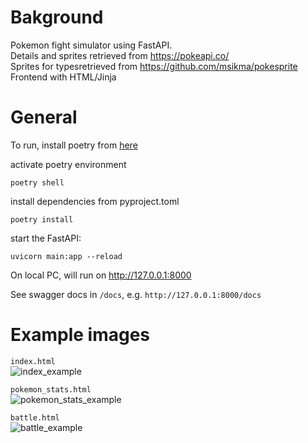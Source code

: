 # Bakground
Pokemon fight simulator using FastAPI.
<br>
Details and sprites retrieved from https://pokeapi.co/ 
<br>
Sprites for typesretrieved from https://github.com/msikma/pokesprite
<br>
Frontend with HTML/Jinja

# General

To run, install poetry from [here](https://python-poetry.org/docs/)

activate poetry environment

```
poetry shell
```

install dependencies from pyproject.toml

```
poetry install
```

start the FastAPI:

```
uvicorn main:app --reload
```

On local PC, will run on http://127.0.0.1:8000

See swagger docs in `/docs`, e.g.
`http://127.0.0.1:8000/docs`

# Example images

`index.html`
<br>
![index_example](https://github.com/LAMaglan/PokeFightSimulator/assets/29206211/564d3eb0-d0b6-42c4-b875-01fca96c518d)

`pokemon_stats.html`
<br>
![pokemon_stats_example](https://github.com/LAMaglan/PokeFightSimulator/assets/29206211/599298a2-9b7d-4b0c-8210-9314c574997f)

`battle.html`
<br>
![battle_example](https://github.com/LAMaglan/PokeFightSimulator/assets/29206211/5c7d37b3-55f1-4a68-9d8a-0d6e80575074)
